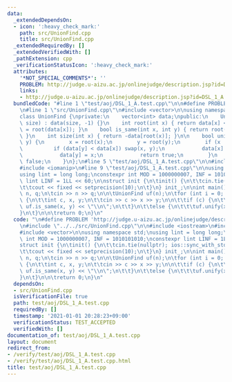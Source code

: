 ```yaml
---
data:
  _extendedDependsOn:
  - icon: ':heavy_check_mark:'
    path: src/UnionFind.cpp
    title: src/UnionFind.cpp
  _extendedRequiredBy: []
  _extendedVerifiedWith: []
  _pathExtension: cpp
  _verificationStatusIcon: ':heavy_check_mark:'
  attributes:
    '*NOT_SPECIAL_COMMENTS*': ''
    PROBLEM: http://judge.u-aizu.ac.jp/onlinejudge/description.jsp?id=DSL_1_A
    links:
    - http://judge.u-aizu.ac.jp/onlinejudge/description.jsp?id=DSL_1_A
  bundledCode: "#line 1 \"test/aoj/DSL_1_A.test.cpp\"\n\n#define PROBLEM 'http://judge.u-aizu.ac.jp/onlinejudge/description.jsp?id=DSL_1_A'\n\
    \n#line 1 \"src/UnionFind.cpp\"\n#include <vector>\n\nusing namespace std;\n\n\
    class UnionFind {\nprivate:\n    vector<int> data;\npublic:\n    UnionFind(int\
    \ size) : data(size, -1) {}\n    int root(int x) { return data[x] < 0 ? x : data[x]\
    \ = root(data[x]); }\n    bool is_same(int x, int y) { return root(x) == root(y);\
    \ }\n    int size(int x) { return -data[root(x)]; }\n\n    bool unify(int x, int\
    \ y) {\n        x = root(x);\n        y = root(y);\n        if (x != y) {\n  \
    \          if (data[y] < data[x]) swap(x, y);\n            data[x] += data[y];\n\
    \            data[y] = x;\n            return true;\n        }\n        return\
    \ false;\n    }\n};\n#line 5 \"test/aoj/DSL_1_A.test.cpp\"\n\n#include <iostream>\n\
    #include <iomanip>\n#line 9 \"test/aoj/DSL_1_A.test.cpp\"\n\nusing namespace std;\n\
    using lint = long long;\nconstexpr int MOD = 1000000007, INF = 1010101010;\nconstexpr\
    \ lint LINF = 1LL << 60;\n\nstruct init {\n\tinit() {\n\t\tcin.tie(nullptr); ios::sync_with_stdio(false);\n\
    \t\tcout << fixed << setprecision(10);\n\t}\n} init_;\n\nint main() {\n\n\tint\
    \ n, q;\n\tcin >> n >> q;\n\n\tUnionFind uf(n);\n\tfor (int i = 0; i < q; i++)\
    \ {\n\t\tint c, x, y;\n\t\tcin >> c >> x >> y;\n\n\t\tif (c) {\n\t\t\tcout <<\
    \ uf.is_same(x, y) << \"\\n\";\n\t\t}\n\t\telse {\n\t\t\tuf.unify(x, y);\n\t\t\
    }\n\t}\n\n\treturn 0;\n}\n"
  code: "\n#define PROBLEM 'http://judge.u-aizu.ac.jp/onlinejudge/description.jsp?id=DSL_1_A'\n\
    \n#include \"../../src/UnionFind.cpp\"\n\n#include <iostream>\n#include <iomanip>\n\
    #include <vector>\n\nusing namespace std;\nusing lint = long long;\nconstexpr\
    \ int MOD = 1000000007, INF = 1010101010;\nconstexpr lint LINF = 1LL << 60;\n\n\
    struct init {\n\tinit() {\n\t\tcin.tie(nullptr); ios::sync_with_stdio(false);\n\
    \t\tcout << fixed << setprecision(10);\n\t}\n} init_;\n\nint main() {\n\n\tint\
    \ n, q;\n\tcin >> n >> q;\n\n\tUnionFind uf(n);\n\tfor (int i = 0; i < q; i++)\
    \ {\n\t\tint c, x, y;\n\t\tcin >> c >> x >> y;\n\n\t\tif (c) {\n\t\t\tcout <<\
    \ uf.is_same(x, y) << \"\\n\";\n\t\t}\n\t\telse {\n\t\t\tuf.unify(x, y);\n\t\t\
    }\n\t}\n\n\treturn 0;\n}\n"
  dependsOn:
  - src/UnionFind.cpp
  isVerificationFile: true
  path: test/aoj/DSL_1_A.test.cpp
  requiredBy: []
  timestamp: '2021-01-01 20:28:23+09:00'
  verificationStatus: TEST_ACCEPTED
  verifiedWith: []
documentation_of: test/aoj/DSL_1_A.test.cpp
layout: document
redirect_from:
- /verify/test/aoj/DSL_1_A.test.cpp
- /verify/test/aoj/DSL_1_A.test.cpp.html
title: test/aoj/DSL_1_A.test.cpp
---
```

